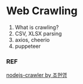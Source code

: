 # Web Crawling

1. What is crawling?
2. CSV, XLSX parsing
3. axios, cheerio
4. puppeteer 


### REF
[nodejs-crawler by 조현영](https://github.com/zerocho/nodejs-crawler)
